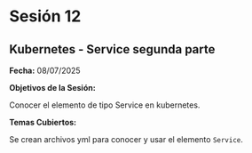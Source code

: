 # Sesión 12 #

## Kubernetes - Service segunda parte ##

**Fecha:** 08/07/2025

**Objetivos de la Sesión:**

Conocer el elemento de tipo Service en kubernetes.

**Temas Cubiertos:**

Se crean archivos yml para conocer y usar el elemento <code>Service</code>.

